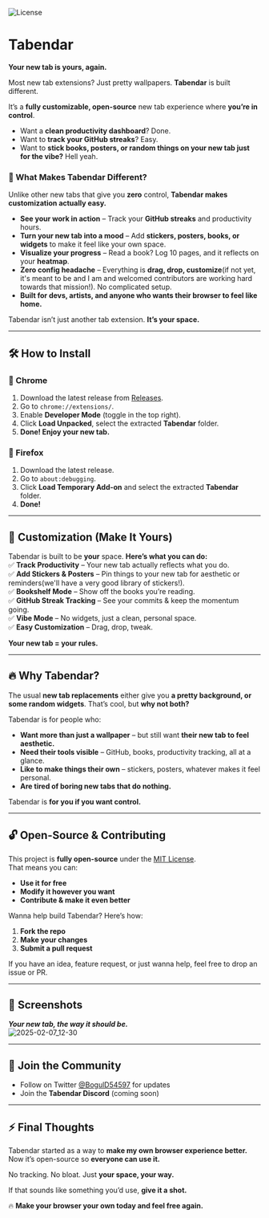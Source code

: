 ![License](https://img.shields.io/badge/License-MIT-green)
# Tabendar  

**Your new tab is yours, again.**  

Most new tab extensions? Just pretty wallpapers. **Tabendar** is built different.  

It’s a **fully customizable, open-source** new tab experience where **you’re in control**.  
- Want a **clean productivity dashboard**? Done.  
- Want to **track your GitHub streaks**? Easy.  
- Want to **stick books, posters, or random things on your new tab just for the vibe?** Hell yeah.  

### **🔹 What Makes Tabendar Different?**  
Unlike other new tabs that give you **zero** control, **Tabendar makes customization actually easy.**  
- **See your work in action** – Track your **GitHub streaks** and productivity hours.  
- **Turn your new tab into a mood** – Add **stickers, posters, books, or widgets** to make it feel like your own space.  
- **Visualize your progress** – Read a book? Log 10 pages, and it reflects on your **heatmap**.  
- **Zero config headache** – Everything is **drag, drop, customize**(if not yet, it's meant to be and I am and welcomed contributors are working hard towards that mission!). No complicated setup.  
- **Built for devs, artists, and anyone who wants their browser to feel like home.**  

Tabendar isn’t just another tab extension. **It’s your space.**  

---

## 🛠 **How to Install**  
### 🔹 Chrome  
1. Download the latest release from [Releases](https://github.com/iyiolacak/Tabendar/releases).  
2. Go to `chrome://extensions/`.  
3. Enable **Developer Mode** (toggle in the top right).  
4. Click **Load Unpacked**, select the extracted **Tabendar** folder.  
5. **Done! Enjoy your new tab.**  

### 🔹 Firefox  
1. Download the latest release.  
2. Go to `about:debugging`.  
3. Click **Load Temporary Add-on** and select the extracted **Tabendar** folder.  
4. **Done!**  

---

## 🎨 **Customization (Make It Yours)**  
Tabendar is built to be **your** space. **Here’s what you can do:**  
✅ **Track Productivity** – Your new tab actually reflects what you do.  
✅ **Add Stickers & Posters** – Pin things to your new tab for aesthetic or reminders(we'll have a very good library of stickers!).  
✅ **Bookshelf Mode** – Show off the books you’re reading.  
✅ **GitHub Streak Tracking** – See your commits & keep the momentum going.  
✅ **Vibe Mode** – No widgets, just a clean, personal space.  
✅ **Easy Customization** – Drag, drop, tweak.  

**Your new tab = your rules.**  

---

## 🔥 **Why Tabendar?**  
The usual **new tab replacements** either give you **a pretty background, or some random widgets**. That’s cool, but **why not both?**  

Tabendar is for people who:  
- **Want more than just a wallpaper** – but still want **their new tab to feel aesthetic.**  
- **Need their tools visible** – GitHub, books, productivity tracking, all at a glance.  
- **Like to make things their own** – stickers, posters, whatever makes it feel personal.  
- **Are tired of boring new tabs that do nothing.**  

Tabendar is **for you if you want control.**  

---

## 🔓 **Open-Source & Contributing**  
This project is **fully open-source** under the [MIT License](LICENSE).  
That means you can:  
- **Use it for free**  
- **Modify it however you want**  
- **Contribute & make it even better**  

Wanna help build Tabendar? Here’s how:  
1. **Fork the repo**  
2. **Make your changes**  
3. **Submit a pull request**  

If you have an idea, feature request, or just wanna help, feel free to drop an issue or PR.  

---

## 📸 **Screenshots**  
_**Your new tab, the way it should be.**_  
![2025-02-07_12-30](https://github.com/user-attachments/assets/a7586663-6a17-467d-b3e1-15d74009ef52)

---

## 💬 **Join the Community**  
- Follow on Twitter [@BogulD54597](https://twitter.com/https://x.com/BogulD54597) for updates  
- Join the **Tabendar Discord** (coming soon)  

---

## ⚡ **Final Thoughts**  
Tabendar started as a way to **make my own browser experience better.** Now it’s open-source so **everyone can use it.**  

No tracking. No bloat. Just **your space, your way.**  

If that sounds like something you’d use, **give it a shot.**  

🔥 **Make your browser your own today and feel free again.**  
